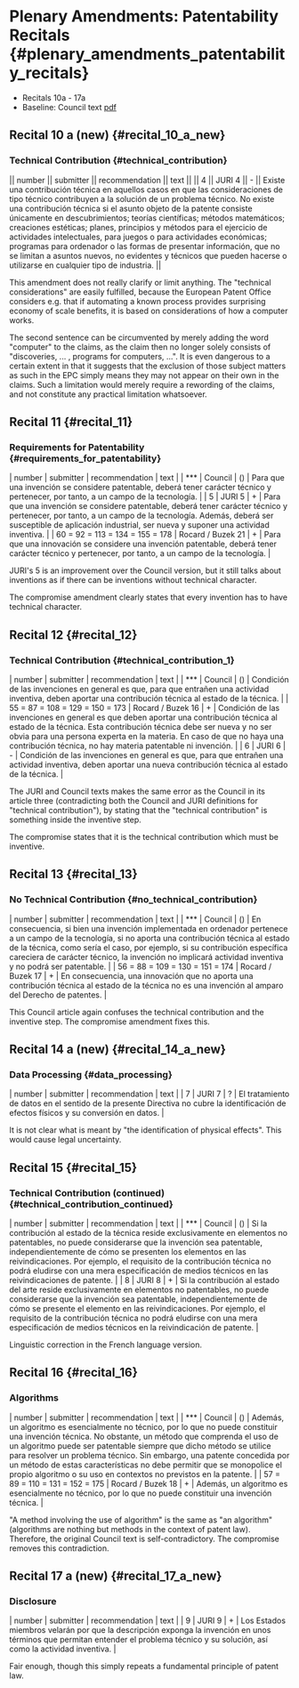 # Plenary Amendments: Patentability Recitals {#plenary_amendments_patentability_recitals}

-   Recitals 10a - 17a
-   Baseline: Council text
    [pdf](http://register.consilium.eu.int/pdf/es/04/st11/st11979-re01.es04.pdf "wikilink")

## Recital 10 a (new) {#recital_10_a_new}

### Technical Contribution {#technical_contribution}

\|\| number \|\| submitter \|\| recommendation \|\| text \|\| \|\| 4
\|\| JURI 4 \|\| - \|\| Existe una contribución técnica en aquellos
casos en que las consideraciones de tipo técnico contribuyen a la
solución de un problema técnico. No existe una contribución técnica si
el asunto objeto de la patente consiste únicamente en descubrimientos;
teorías científicas; métodos matemáticos; creaciones estéticas; planes,
principios y métodos para el ejercicio de actividades intelectuales,
para juegos o para actividades económicas; programas para ordenador o
las formas de presentar información, que no se limitan a asuntos nuevos,
no evidentes y técnicos que pueden hacerse o utilizarse en cualquier
tipo de industria. \|\|

This amendment does not really clarify or limit anything. The
\"technical considerations\" are easily fulfilled, because the European
Patent Office considers e.g. that if automating a known process provides
surprising economy of scale benefits, it is based on considerations of
how a computer works.

The second sentence can be circumvented by merely adding the word
\"computer\" to the claims, as the claim then no longer solely consists
of \"discoveries, \... , programs for computers, \...\". It is even
dangerous to a certain extent in that it suggests that the exclusion of
those subject matters as such in the EPC simply means they may not
appear on their own in the claims. Such a limitation would merely
require a rewording of the claims, and not constitute any practical
limitation whatsoever.

## Recital 11 {#recital_11}

### Requirements for Patentability {#requirements_for_patentability}

\| number \| submitter \| recommendation \| text \| \| \*\*\* \| Council
\| () \| Para que una invención se considere patentable, deberá tener
carácter técnico y pertenecer, por tanto, a un campo de la tecnología.
\| \| 5 \| JURI 5 \| + \| Para que una invención se considere
patentable, deberá tener carácter técnico y pertenecer, por tanto, a un
campo de la tecnología. Además, deberá ser susceptible de aplicación
industrial, ser nueva y suponer una actividad inventiva. \| \| 60 = 92 =
113 = 134 = 155 = 178 \| Rocard / Buzek 21 \| + \| Para que una
innovación se considere una invención patentable, deberá tener carácter
técnico y pertenecer, por tanto, a un campo de la tecnología. \|

JURI\'s 5 is an improvement over the Council version, but it still talks
about inventions as if there can be inventions without technical
character.

The compromise amendment clearly states that every invention has to have
technical character.

## Recital 12 {#recital_12}

### Technical Contribution {#technical_contribution_1}

\| number \| submitter \| recommendation \| text \| \| \*\*\* \| Council
\| () \| Condición de las invenciones en general es que, para que
entrañen una actividad inventiva, deben aportar una contribución técnica
al estado de la técnica. \| \| 55 = 87 = 108 = 129 = 150 = 173 \| Rocard
/ Buzek 16 \| + \| Condición de las invenciones en general es que deben
aportar una contribución técnica al estado de la técnica. Esta
contribución técnica debe ser nueva y no ser obvia para una persona
experta en la materia. En caso de que no haya una contribución técnica,
no hay materia patentable ni invención. \| \| 6 \| JURI 6 \| - \|
Condición de las invenciones en general es que, para que entrañen una
actividad inventiva, deben aportar una nueva contribución técnica al
estado de la técnica. \|

The JURI and Council texts makes the same error as the Council in its
article three (contradicting both the Council and JURI definitions for
\"technical contribution\"), by stating that the \"technical
contribution\" is something inside the inventive step.

The compromise states that it is the technical contribution which must
be inventive.

## Recital 13 {#recital_13}

### No Technical Contribution {#no_technical_contribution}

\| number \| submitter \| recommendation \| text \| \| \*\*\* \| Council
\| () \| En consecuencia, si bien una invención implementada en
ordenador pertenece a un campo de la tecnología, si no aporta una
contribución técnica al estado de la técnica, como sería el caso, por
ejemplo, si su contribución específica careciera de carácter técnico, la
invención no implicará actividad inventiva y no podrá ser patentable. \|
\| 56 = 88 = 109 = 130 = 151 = 174 \| Rocard / Buzek 17 \| + \| En
consecuencia, una innovación que no aporta una contribución técnica al
estado de la técnica no es una invención al amparo del Derecho de
patentes. \|

This Council article again confuses the technical contribution and the
inventive step. The compromise amendment fixes this.

## Recital 14 a (new) {#recital_14_a_new}

### Data Processing {#data_processing}

\| number \| submitter \| recommendation \| text \| \| 7 \| JURI 7 \| ?
\| El tratamiento de datos en el sentido de la presente Directiva no
cubre la identificación de efectos físicos y su conversión en datos. \|

It is not clear what is meant by \"the identification of physical
effects\". This would cause legal uncertainty.

## Recital 15 {#recital_15}

### Technical Contribution (continued) {#technical_contribution_continued}

\| number \| submitter \| recommendation \| text \| \| \*\*\* \| Council
\| () \| Si la contribución al estado de la técnica reside
exclusivamente en elementos no patentables, no puede considerarse que la
invención sea patentable, independientemente de cómo se presenten los
elementos en las reivindicaciones. Por ejemplo, el requisito de la
contribución técnica no podrá eludirse con una mera especificación de
medios técnicos en las reivindicaciones de patente. \| \| 8 \| JURI 8
\| + \| Si la contribución al estado del arte reside exclusivamente en
elementos no patentables, no puede considerarse que la invención sea
patentable, independientemente de cómo se presente el elemento en las
reivindicaciones. Por ejemplo, el requisito de la contribución técnica
no podrá eludirse con una mera especificación de medios técnicos en la
reivindicación de patente. \|

Linguistic correction in the French language version.

## Recital 16 {#recital_16}

### Algorithms

\| number \| submitter \| recommendation \| text \| \| \*\*\* \| Council
\| () \| Además, un algoritmo es esencialmente no técnico, por lo que no
puede constituir una invención técnica. No obstante, un método que
comprenda el uso de un algoritmo puede ser patentable siempre que dicho
método se utilice para resolver un problema técnico. Sin embargo, una
patente concedida por un método de estas características no debe
permitir que se monopolice el propio algoritmo o su uso en contextos no
previstos en la patente. \| \| 57 = 89 = 110 = 131 = 152 = 175 \| Rocard
/ Buzek 18 \| + \| Además, un algoritmo es esencialmente no técnico, por
lo que no puede constituir una invención técnica. \|

\"A method involving the use of algorithm\" is the same as \"an
algorithm\" (algorithms are nothing but methods in the context of patent
law). Therefore, the original Council text is self-contradictory. The
compromise removes this contradiction.

## Recital 17 a (new) {#recital_17_a_new}

### Disclosure

\| number \| submitter \| recommendation \| text \| \| 9 \| JURI 9 \| +
\| Los Estados miembros velarán por que la descripción exponga la
invención en unos términos que permitan entender el problema técnico y
su solución, así como la actividad inventiva. \|

Fair enough, though this simply repeats a fundamental principle of
patent law.

